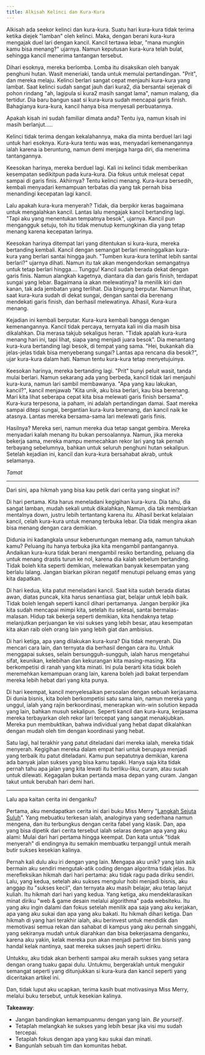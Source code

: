 ```yaml
---
title: Alkisah Kelinci dan Kura-Kura
---
```


Alkisah ada seekor kelinci dan kura-kura. Suatu hari kura-kura tidak terima ketika diejek "lamban" oleh kelinci. Maka, dengan berani kura-kura mengajak duel lari dengan kancil. Kancil tertawa lebar, "mana mungkin kamu bisa menang?" ujarnya. Namun keputusan kura-kura telah bulat, sehingga kancil menerima tantangan tersebut.

Dihari esoknya, mereka berlomba. Lomba itu disaksikan oleh banyak penghuni hutan. Wasit meneriaki, tanda untuk memulai pertandingan. "Prit", dan mereka melaju. Kelinci berlari sangat cepat menjauhi kura-kura yang lambat. Saat kelinci sudah sangat jauh dari kura2, dia bersantai sejenak di pohon rindang "ah, lagipula si kura2 masih sangat lama", namun malang, dia tertidur. Dia baru bangun saat si kura-kura sudah mencapai garis finish. Bahagianya kura-kura, kancil hanya bisa menyesali perbuatannya.

Apakah kisah ini sudah familiar dimata anda? Tentu iya, namun kisah ini masih berlanjut.....

Kelinci tidak terima dengan kekalahannya, maka dia minta berduel lari lagi untuk hari esoknya. Kura-kura tentu was was, menyadari kemenangannya ialah karena ia beruntung, namun demi menjaga harga diri, dia menerima tantangannya.

Keesokan harinya, mereka berduel lagi. Kali ini kelinci tidak memberikan kesempatan sedikitpun pada kura-kura. Dia fokus untuk melesat cepat sampai di garis finis. Akhirnya? Tentu kelinci menang. Kura-kura bersedih, kembali menyadari kemampuan terbatas dia yang tak pernah bisa menandingi kecepatan lagi kancil.

Lalu apakah kura-kura menyerah? Tidak, dia berpikir keras bagaimana untuk mengalahkan kancil. Lantas lalu mengajak kancil bertanding lagi. "Tapi aku yang menentukan tempatnya besok", ujarnya. Kancil pun mengangguk setuju, toh itu tidak menutup kemungkinan dia yang tetap menang karena kecepatan larinya.

Keesokan harinya ditempat lari yang ditentukan si kura-kura, mereka bertanding kembali. Kancil dengan semangat berlari meninggalkan kura-kura yang berlari santai hingga jauh. "Tumben kura-kura terlihat lebih santai berlari?" ujarnya dihati. Namun itu tak akan mengendorkan semangatnya untuk tetap berlari hingga.... Tunggu! Kancil sudah berada dekat dengan garis finis. Namun alangkah kagetnya, diantara dia dan garis finish, terdapat sungai yang lebar. Bagaimana ia akan melewatinya? Ia menilik kiri dan kanan, tak ada jembatan yang terlihat. Dia bingung berputar. Namun lihat, saat kura-kura sudah di dekat sungai, dengan santai dia berenang mendekati garis finish, dan berhasil melewatinya. Alhasil, Kura-kura menang.

Kejadian ini kembali berputar. Kura-kura kembali bangga dengan kemenangannya. Kancil tidak percaya, ternyata kali ini dia masih bisa dikalahkan. Dia merasa takjub sekaligus heran. "Tidak apalah kura-kura menang hari ini, tapi lihat, siapa yang menjadi juara besok". Dia menantang kura-kura bertanding lagi besok, di tempat yang sama. "Hei, bukankah dia jelas-jelas tidak bisa menyeberang sungai? Lantas apa rencana dia besok?", ujar kura-kura dalam hati. Namun tentu kura-kura tetap menyetujuinya.

Keesokan harinya, mereka bertanding lagi. "Prit" bunyi peluit wasit, tanda mulai berlari. Namun sekarang ada yang berbeda, kancil tidak lari menjauhi kura-kura, namun lari sambil membawanya. "Apa yang kau lakukan, kancil?", kancil menjawab "Kita unik, aku bisa berlari, kau bisa berenang. Mari kita lihat seberapa cepat kita bisa melewati garis finish bersama". Kura-kura terpesona, ia paham, ini adalah pertandingan damai. Saat mereka sampai ditepi sungai, bergantian kura-kura berenang, dan kancil naik ke atasnya. Lantas mereka bersama-sama lari melewati garis finis.

Hasilnya? Mereka seri, namun mereka dua tetap sangat gembira. Mereka menyadari kalah menang itu bukan persoalannya. Namun, jika mereka bekerja sama, mereka mampu memecahkan rekor lari yang tak pernah terbayang sebelumnya, bahkan untuk seluruh penghuni hutan sekalipun. Setelah kejadian ini, kancil dan kura-kura bersahabat akrab, untuk selamanya.

*Tamat*

---

Dari sini, apa hikmah yang bisa kau petik dari cerita yang singkat ini?

Di hari pertama. Kita harus meneladani kegigihan kura-kura. Dia tahu, dia sangat lamban, mudah sekali untuk dikalahkan, Namun, dia tak membiarkan mentalnya down, justru lebih tertantang karena itu. Alhasil berkat kelalaian kancil, celah kura-kura untuk menang terbuka lebar. Dia tidak mengira akan bisa menang dengan cara demikian.

Didunia ini kadangkala unsur keberuntungan memang ada, namun tahukah kamu? Peluang itu hanya terbuka jika kita mengambil pantangannya. Andaikan kura-kura tidak berani mengambil resiko bertanding, peluang dia untuk menang drastis turun ke nol, karena dia kalah sebelum bertanding. Tidak boleh kita seperti demikian, melewatkan banyak kesempatan yang berlalu lalang. Jangan biarkan pikiran negatif menutupi peluang emas yang kita dapatkan.

Di hari kedua, kita patut meneladani kancil. Saat kita sudah berada diatas awan, diatas puncak, kita harus senantiasa giat, belajar untuk lebih baik. Tidak boleh lengah seperti kancil dihari pertamanya. Jangan berpikir jika kita sudah mencapai mimpi kita, setelah itu selesai, santai bermalas-malasan. Hidup tak bekerja seperti demikian, kita hendaknya tetap melanjutkan perjuangan ke visi sukses yang lebih besar, atau kesempatan kita akan raib oleh orang lain yang lebih giat dan ambisius.

Di hari ketiga, apa yang dilakukan kura-kura? Dia tidak menyerah. Dia mencari cara lain, dan ternyata dia berhasil dengan cara itu. Untuk menggapai sukses, selain bersungguh-sungguh, ialah harus mengetahui sifat, keunikan, kelebihan dan kekurangan kita masing-masing. Kita berkompetisi di ranah yang kita minati. Ini pula berarti kita tidak boleh meremehkan kemampuan orang lain, karena boleh jadi bakat terpendam mereka lebih hebat dari yang kita punya.

Di hari keempat, kancil menyelesaikan persoalan dengan sebuah kerjasama. Di dunia bisnis, kita boleh berkompetisi satu sama lain, namun mereka yang unggul, ialah yang rajin berkoordinasi, menerapkan win-win solution kepada yang lain, bahkan musuh sekalipun. Seperti kancil dan kura-kura, kerjasama mereka terbayarkan oleh rekor lari tercepat yang sangat menakjubkan. Mereka pun membuktikan, bahwa individual yang hebat dapat dikalahkan dengan mudah oleh tim dengan koordinasi yang hebat.

Satu lagi, hal terakhir yang patut diteladani dari mereka ialah, mereka tidak menyerah. Kegigihan mereka dalam empat hari untuk berupaya menjadi yang terbaik itu patut diteladani. Kamu pun sepatutnya demikian, karena ada banyak jalan sukses yang bisa kamu tapaki. Hanya saja kita tidak pernah tahu apa jalan yang kita lewati itu berliku-liku, curam, atau susah untuk dilewati. Kegagalan bukan pertanda masa depan yang curam. Jangan takut untuk berubah hari demi hari.

---

Lalu apa kaitan cerita ini denganku?

Pertama, aku mendapatkan cerita ini dari buku Miss Merry "[Langkah Sejuta Suluh](https://naeliltheclimber.wordpress.com/2016/08/24/resensi-buku-merry-riana-langkah-sejuta-suluh/)". Yang mebuatku terkesan ialah, analoginya yang sederhana namun mengena, dan itu terbungkus dengan cerita fabel yang klasik. Dan, apa yang bisa dipetik dari cerita tersebut ialah selaras dengan apa yang aku alami: Mulai dari hari pertama hingga keempat. Dan kata untuk "tidak menyerah" di endingnya itu semakin membuatku terpanggil untuk meraih butir sukses kesekian kalinya.

Pernah kali dulu aku iri dengan yang lain. Mengapa aku unik? yang lain asik bermain aku sendiri mengutak-atik coding dengan algoritma tidak jelas. Itu merefleksikan hikmah dari hari pertama: aku tidak ragu pada diriku sendiri. Lalu, yang kedua, setelah aku sukses mengulur hobi menjadi bisnis, aku anggap itu "sukses kecil", dan ternyata aku masih belajar, aku tetap lanjut kuliah. Itu hikmah dari hari yang kedua. Yang ketiga, aku mendeklarasikan minat diriku "web & game desain melalui algorithma" pada websiteku. Itu yang aku ingin dalami dan fokus setelah menilik apa saja yang aku kerjakan, apa yang aku sukai dan apa yang aku bakati. Itu hikmah dihari ketiga. Dan hikmah di yang hari terakhir ialah, aku berinvest untuk mendidik dan memotivasi semua rekan dan sahabat di kampus yang aku pernah singgahi, yang sekiranya mudah untuk diarahkan dan bisa bekerjasama denganku, karena aku yakin, kelak mereka pun akan menjadi partner tim bisnis yang handal kelak nantinya, saat mereka sukses jauh seperti diriku.

Untukku, aku tidak akan berhenti sampai aku meraih sukses yang setara dengan orang tuaku gapai dulu. Untukmu, bergeraklah untuk mengukir semangat seperti yang ditunjukkan si kura-kura dan kancil seperti yang diceritakan artikel ini.

Dan, tidak luput aku ucapkan, terima kasih buat motivasinya Miss Merry, melalui buku tersebut, untuk kesekian kalinya.

**Takeaway**:

+ Jangan bandingkan kemampuanmu dengan yang lain. _Be yourself_.
+ Tetaplah melangkah ke sukses yang lebih besar jika visi mu sudah tercepai.
+ Tetaplah fokus dengan apa yang kau sukai dan minati.
+ Bangunlah sebuah tim dan komunitas hebat.